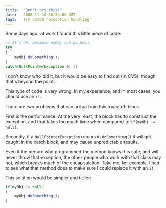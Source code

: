 ```yaml
---
title:  "Don't try this!"
date:   2008-11-16 10:54:00 GMT
tags:   try catch "exception handling"
---
```

Some days ago, at work I found this little piece of code:

```java
// It's ok, because myObj can be null.
try
{
    myObj.doSomething();
}
catch(NullPointerException e) {}
```

I don't know who did it, but it would be easy to find out (in CVS), though that's beyond the point.

This type of code is very wrong. In my experience, and in most cases, you should use an `if`.

There are two problems that can arrive from this try/catch block.

First is the performance. At the very least, the block has to construct the exception, and that takes too much time when
compared to `if(myObj != null)`.

Secondly, if a `NullPointerException` occurs in `doSomething()` it will get caught in the catch block, and may cause
unpredictable results.

Even if the person who programmed the method knows it is safe, and will never throw that exception, the other people who
work with that class may not, which breaks much of the encapsulation.
Take me, for example. I had to see what that method does to make sure I could replace it with an `if`.

This solution would be simpler and tidier:

```java
if(myObj != null)
{
    myObj.doSomething();
}
```
